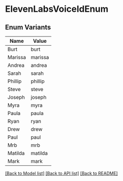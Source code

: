 # ElevenLabsVoiceIdEnum

## Enum Variants

| Name | Value |
|---- | -----|
| Burt | burt |
| Marissa | marissa |
| Andrea | andrea |
| Sarah | sarah |
| Phillip | phillip |
| Steve | steve |
| Joseph | joseph |
| Myra | myra |
| Paula | paula |
| Ryan | ryan |
| Drew | drew |
| Paul | paul |
| Mrb | mrb |
| Matilda | matilda |
| Mark | mark |


[[Back to Model list]](../README.md#documentation-for-models) [[Back to API list]](../README.md#documentation-for-api-endpoints) [[Back to README]](../README.md)


